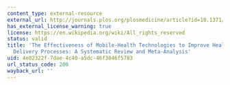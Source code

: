 ```yaml
---
content_type: external-resource
external_url: http://journals.plos.org/plosmedicine/article?id=10.1371/journal.pmed.1001362
has_external_license_warning: true
license: https://en.wikipedia.org/wiki/All_rights_reserved
status: valid
title: 'The Effectiveness of Mobile-Health Technologies to Improve Health Care Service
  Delivery Processes: A Systematic Review and Meta-Analysis'
uid: 4e02322f-7dae-4c40-a5dc-46f3046f5783
url_status_code: 200
wayback_url: ''
---
```

